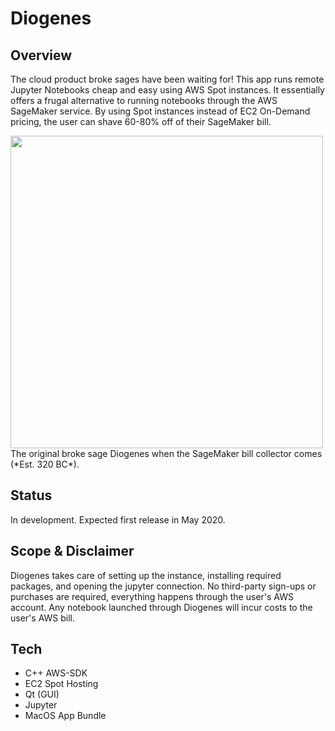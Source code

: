# Diogenes

## Overview

The cloud product broke sages have been waiting for! This app runs remote Jupyter Notebooks cheap and easy using AWS Spot instances. It essentially offers a frugal alternative to running notebooks through the AWS SageMaker service. By using Spot instances instead of EC2 On-Demand pricing, the user can shave 60-80% off of their SageMaker bill.

<img src="https://github.com/maxlamberti/Diogenes/blob/master/resources/diogenes.png" width="500">
The original broke sage Diogenes when the SageMaker bill collector comes (*Est. 320 BC*).

## Status

In development. Expected first release in May 2020.

## Scope & Disclaimer

Diogenes takes care of setting up the instance, installing required packages, and opening the jupyter connection. No third-party sign-ups or purchases are required, everything happens through the user's AWS account. Any notebook launched through Diogenes will incur costs to the user's AWS bill.

## Tech

- C++ AWS-SDK
- EC2 Spot Hosting
- Qt (GUI)
- Jupyter
- MacOS App Bundle
